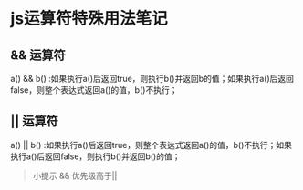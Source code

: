 # js运算符特殊用法笔记

## && 运算符
a() && b() :如果执行a()后返回true，则执行b()并返回b的值；如果执行a()后返回false，则整个表达式返回a()的值，b()不执行；
## || 运算符
a() || b() :如果执行a()后返回true，则整个表达式返回a()的值，b()不执行；如果执行a()后返回false，则执行b()并返回b()的值；
> 小提示
> && 优先级高于||
